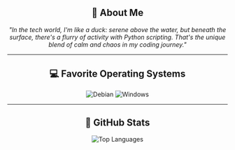 <div align="center">
    <h2>🦆 About Me</h2>
    <p>
        <i>"In the tech world, I'm like a duck: serene above the water, but beneath the surface, there's a flurry of activity with Python scripting. That's the unique blend of calm and chaos in my coding journey."</i>
    </p>
</div>

<hr>

<div align="center">
    <h2>💻 Favorite Operating Systems</h2>
    <p>
        <img src="https://img.shields.io/badge/Debian-D70A53?style=for-the-badge&logo=debian&logoColor=white" alt="Debian"/>
        <img src="https://img.shields.io/badge/Windows-0078D6?style=for-the-badge&logo=windows&logoColor=white" alt="Windows"/>
    </p>
</div>

<hr>

<div align="center">
    <h2>🚀 GitHub Stats</h2>
    <p>
        <img src="https://github-readme-stats.vercel.app/api/top-langs/?username=ohsmaster&layout=compact&theme=dark" alt="Top Languages"/>
    </p>
</div>
